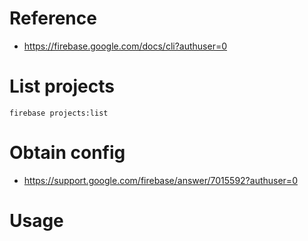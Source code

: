# Reference
- https://firebase.google.com/docs/cli?authuser=0

# List projects
`firebase projects:list`

# Obtain config
- https://support.google.com/firebase/answer/7015592?authuser=0

# Usage

